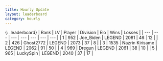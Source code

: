 ```yaml
---
title: Hourly Update
layout: leaderboard
category: hourly
---
```


{: .leaderboard}
| Rank | LV | Player | Division | Elo | Wins | Losses |
| --- | --- | --- | --- | --- | --- | --- |
| <span data-change="3">1</span> | 952 | <span title="ID: 353063">Joe_Biden</span> | LEGEND | <span data-change="25">2081</span> | <span data-change="3">46</span> | <span data-change="0">12</span> |
| <span data-change="-1">2</span> | 426 | <span title="ID: 336637">Ghost2772</span> | LEGEND | <span data-change="0">2073</span> | <span data-change="0">37</span> | <span data-change="0">8</span> |
| <span data-change="-1">3</span> | 1535 | <span title="ID: 315148">Nazrin Kirisame</span> | LEGEND | <span data-change="-9">2062</span> | <span data-change="0">91</span> | <span data-change="1">50</span> |
| <span data-change="-1">4</span> | 969 | <span title="ID: 337810">Dregun</span> | LEGEND | <span data-change="0">2061</span> | <span data-change="0">38</span> | <span data-change="0">10</span> |
| <span data-change="0">5</span> | 965 | <span title="ID: 498412">LuckySpin</span> | LEGEND | <span data-change="-4">2040</span> | <span data-change="1">37</span> | <span data-change="1">17</span> |